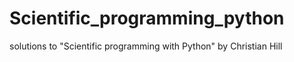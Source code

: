# Scientific_programming_python
solutions to "Scientific programming with Python" by Christian Hill
